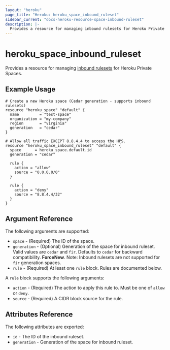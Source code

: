 ```yaml
---
layout: "heroku"
page_title: "Heroku: heroku_space_inbound_ruleset"
sidebar_current: "docs-heroku-resource-space-inbound-ruleset"
description: |-
  Provides a resource for managing inbound rulesets for Heroku Private Spaces.
---
```


# heroku\_space\_inbound\_ruleset

Provides a resource for managing [inbound rulesets](https://devcenter.heroku.com/articles/platform-api-reference#inbound-ruleset) for Heroku Private Spaces.

## Example Usage

```hcl-terraform
# Create a new Heroku space (Cedar generation - supports inbound rulesets)
resource "heroku_space" "default" {
  name         = "test-space"
  organization = "my-company"
  region       = "virginia"
  generation   = "cedar"
}

# Allow all traffic EXCEPT 8.8.4.4 to access the HPS.
resource "heroku_space_inbound_ruleset" "default" {
  space      = heroku_space.default.id
  generation = "cedar"

  rule {
    action = "allow"
    source = "0.0.0.0/0"
  }

  rule {
    action = "deny"
    source = "8.8.4.4/32"
  }
}
```

## Argument Reference

The following arguments are supported:

* `space` - (Required) The ID of the space.
* `generation` - (Optional) Generation of the space for inbound ruleset. Valid values are `cedar` and `fir`. Defaults to `cedar` for backward compatibility. **ForceNew**. Note: Inbound rulesets are not supported for `fir` generation spaces.
* `rule` - (Required) At least one `rule` block. Rules are documented below.

A `rule` block supports the following arguments:

* `action` - (Required) The action to apply this rule to. Must be one of `allow` or `deny`.
* `source` - (Required) A CIDR block source for the rule.

## Attributes Reference

The following attributes are exported:

* `id` - The ID of the inbound ruleset.
* `generation` - Generation of the space for inbound ruleset.
